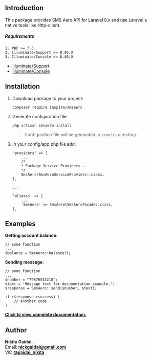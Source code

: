 ## Introduction
This package provides SMS Aero API for Laravel 8.x and use Laravel's native tools like Http-client.

##### Requirements
```
1. PHP >= 7.3
2. Illuminate/Support >= 8.40.0
3. Illuminate/Console >= 8.40.0
```

- [Illuminate/Support](https://packagist.org/packages/illuminate/support)
- [Illuminate/Console](https://packagist.org/packages/illuminate/console)

## Installation

1. Download package to your project:
    ```
   composer require inspiro/smsaero
    ```
2. Generate configuration file:
    ```
    php artisan smsaero:install
    ```
   > Configuration file will be generated in `/config` directory.

3. In your config/app.php file add:
    ```
    'providers' => [
        ...
        /*
        * Package Service Providers...
        */
        SmsAero\SmsAeroServiceProvider::class,
    ],
   
    ...
   
    'aliases' => [
        ...
        'SmsAero' => SmsAero\SmsAeroFacade::class,
    ],
    ```

## Examples

**Getting account balance:**
```
// some function
...
$balance = SmsAero::balance();
```

**Sending message:**
```
// some function
...
$number = "79876543210";
$text = "Message text for documentation example.";
$response = SmsAero::send($number, $text);

if ($response->success) {
    // another code
} 
```

**[Click to view complete documentation.](https://smsaero.ru/description/api/)**

## Author
**Nikita Gaidai.**  
Email: **[nickgaidai@gmail.com](mailto:nickgaidai@gmail.com)**  
VK: **[@gaidai_nikita](https://vk.com/gaidai_nikita)**